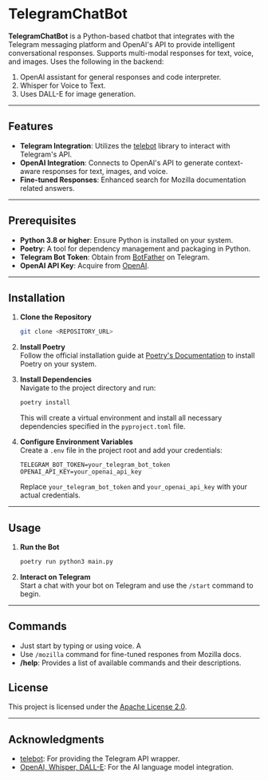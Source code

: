 # TelegramChatBot

**TelegramChatBot** is a Python-based chatbot that integrates with the Telegram messaging platform and OpenAI's API to provide intelligent conversational responses. Supports multi-modal responses for text, voice, and images.
Uses the following in the backend:
1. OpenAI assistant for general responses and code interpreter.
2. Whisper for Voice to Text. 
3. Uses DALL-E for image generation. 

---

## Features

- **Telegram Integration**: Utilizes the [telebot](https://github.com/eternnoir/pyTelegramBotAPI) library to interact with Telegram's API.  
- **OpenAI Integration**: Connects to OpenAI's API to generate context-aware responses for text, images, and voice.
- **Fine-tuned Responses**: Enhanced search for Mozilla documentation related answers.

---

## Prerequisites

- **Python 3.8 or higher**: Ensure Python is installed on your system.  
- **Poetry**: A tool for dependency management and packaging in Python.  
- **Telegram Bot Token**: Obtain from [BotFather](https://t.me/BotFather) on Telegram.  
- **OpenAI API Key**: Acquire from [OpenAI](https://platform.openai.com/).

---

## Installation

1. **Clone the Repository**  
   ```bash
   git clone <REPOSITORY_URL>
   ```
   
2. **Install Poetry**  
   Follow the official installation guide at [Poetry's Documentation](https://python-poetry.org/docs/#installation) to install Poetry on your system.

3. **Install Dependencies**  
   Navigate to the project directory and run:
   ```bash
   poetry install
   ```
   This will create a virtual environment and install all necessary dependencies specified in the `pyproject.toml` file.

4. **Configure Environment Variables**  
   Create a `.env` file in the project root and add your credentials:
   ```env
   TELEGRAM_BOT_TOKEN=your_telegram_bot_token
   OPENAI_API_KEY=your_openai_api_key
   ```
   Replace `your_telegram_bot_token` and `your_openai_api_key` with your actual credentials.

---

## Usage

1. **Run the Bot**  
   ```bash
   poetry run python3 main.py
   ```

2. **Interact on Telegram**  
   Start a chat with your bot on Telegram and use the `/start` command to begin.

---

## Commands
- Just start by typing or using voice. A
- Use `/mozilla` command for fine-tuned respones from Mozilla docs.
- **/help**: Provides a list of available commands and their descriptions.

## License

This project is licensed under the [Apache License 2.0](LICENSE).

---

## Acknowledgments

- [telebot](https://github.com/eternnoir/pyTelegramBotAPI): For providing the Telegram API wrapper.  
- [OpenAI, Whisper, DALL-E](https://platform.openai.com/): For the AI language model integration.
